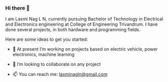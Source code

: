 ### Hi there 👋
I am Laxmi Nag L N, currently pursuing Bachelor of Technology in Electrical and Electronics engineering at College of Engineering Trivandrum.
I have done several projects, in both hardware and programming fields.  

Here are some ideas to get you started:

- 🔭 At present I’m working on projects based on electric vehicle, power electronics, machine learning
- 👯 I’m looking to collaborate on any project

- 📫 You can reach me: laxminagln@gmail.com
